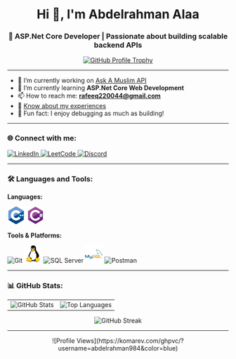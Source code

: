 <h1 align="center">Hi 👋, I'm Abdelrahman Alaa</h1>
<h3 align="center">🚀 ASP.Net Core Developer | Passionate about building scalable backend APIs</h3>

<p align="center">
  <a href="https://github.com/ryo-ma/github-profile-trophy">
    <img src="https://github-profile-trophy.vercel.app/?username=abdelrahman984&theme=algolia&row=2&column=3" alt="GitHub Profile Trophy" />
  </a>
</p>

---

- 🔭 I’m currently working on [Ask A Muslim API](https://github.com/ByteBuilderFriends/EdufyAPI)  
- 🌱 I’m currently learning **ASP.Net Core Web Development**  
- 📫 How to reach me: **rafeeq220044@gmail.com**  
- 📄 [Know about my experiences](https://drive.google.com/file/d/1BRk6sRkNFHw-5RCG3noPmRdKUJ49T9yb/view?usp=sharing)  
- 👀 Fun fact: I enjoy debugging as much as building!

---

<h3 align="left">🌐 Connect with me:</h3>
<p align="left">
  <a href="https://linkedin.com/in/abdelrahman-alaa-854ab4275" target="_blank">
    <img src="https://raw.githubusercontent.com/rahuldkjain/github-profile-readme-generator/master/src/images/icons/Social/linked-in-alt.svg" alt="LinkedIn" width="30" height="30"/>
  </a>
  <a href="https://www.leetcode.com/abdelrahman984" target="_blank">
    <img src="https://raw.githubusercontent.com/rahuldkjain/github-profile-readme-generator/master/src/images/icons/Social/leet-code.svg" alt="LeetCode" width="30" height="30"/>
  </a>
  <a href="https://discord.gg/852921820512649236" target="_blank">
    <img src="https://raw.githubusercontent.com/rahuldkjain/github-profile-readme-generator/master/src/images/icons/Social/discord.svg" alt="Discord" width="30" height="30"/>
  </a>
</p>

---

<h3 align="left">🛠️ Languages and Tools:</h3>

**Languages:**
<p>
  <img src="https://raw.githubusercontent.com/devicons/devicon/master/icons/cplusplus/cplusplus-original.svg" width="40" height="40" alt="C++"/>
  <img src="https://raw.githubusercontent.com/devicons/devicon/master/icons/csharp/csharp-original.svg" width="40" height="40" alt="C#"/>
</p>

**Tools & Platforms:**
<p>
  <img src="https://www.vectorlogo.zone/logos/git-scm/git-scm-icon.svg" width="40" height="40" alt="Git"/>
  <img src="https://raw.githubusercontent.com/devicons/devicon/master/icons/linux/linux-original.svg" width="40" height="40" alt="Linux"/>
  <img src="https://www.svgrepo.com/show/303229/microsoft-sql-server-logo.svg" width="40" height="40" alt="SQL Server"/>
  <img src="https://raw.githubusercontent.com/devicons/devicon/master/icons/mysql/mysql-original-wordmark.svg" width="40" height="40" alt="MySQL"/>
  <img src="https://www.vectorlogo.zone/logos/getpostman/getpostman-icon.svg" width="40" height="40" alt="Postman"/>
</p>

---

<h3 align="left">📊 GitHub Stats:</h3>

<table>
  <tr>
    <td>
      <img src="https://github-readme-stats.vercel.app/api?username=abdelrahman984&show_icons=true&theme=radical" alt="GitHub Stats" />
    </td>
    <td>
      <img src="https://github-readme-stats.vercel.app/api/top-langs?username=abdelrahman984&layout=compact&theme=radical" alt="Top Languages" />
    </td>
  </tr>
</table>

<p align="center">
  <img src="https://github-readme-streak-stats.herokuapp.com/?user=abdelrahman984&theme=radical" alt="GitHub Streak" />
</p>

---

<p align="center">
  ![Profile Views](https://komarev.com/ghpvc/?username=abdelrahman984&color=blue)
</p>
